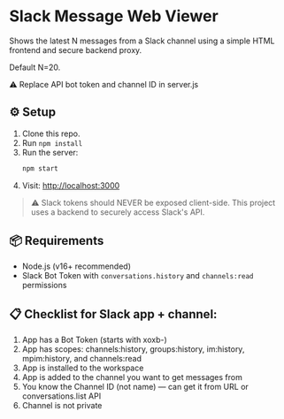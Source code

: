 # Slack Message Web Viewer

Shows the latest N messages from a Slack channel using a simple HTML frontend and secure backend proxy.

Default N=20.

⚠️ Replace API bot token and channel ID in server.js


## ⚙️ Setup

1. Clone this repo.
2. Run `npm install`
3. Run the server:
   ```bash
   npm start
   ```
4. Visit: [http://localhost:3000](http://localhost:3000)

> ⚠️ Slack tokens should NEVER be exposed client-side. This project uses a backend to securely access Slack's API.


## 📦 Requirements

- Node.js (v16+ recommended)
- Slack Bot Token with `conversations.history` and `channels:read` permissions


## 📋 Checklist for Slack app + channel:

1. App has a Bot Token (starts with xoxb-)
2. App has scopes: channels:history, groups:history, im:history, mpim:history, and channels:read
3. App is installed to the workspace
4. App is added to the channel you want to get messages from
5. You know the Channel ID (not name) — can get it from URL or conversations.list API
6. Channel is not private
